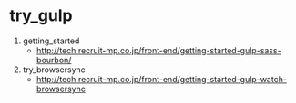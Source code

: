 # try_gulp

1. getting_started
    * http://tech.recruit-mp.co.jp/front-end/getting-started-gulp-sass-bourbon/
1. try_browsersync
    * http://tech.recruit-mp.co.jp/front-end/getting-started-gulp-watch-browsersync
